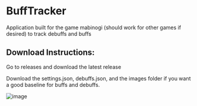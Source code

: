 # BuffTracker
Application built for the game mabinogi (should work for other games if desired) to track debuffs and buffs


## Download Instructions:
Go to releases and download the latest release

Download the settings.json, debuffs.json, and the images folder if you want a good baseline for buffs and debuffs.

![image](https://github.com/user-attachments/assets/8a78d8dc-cfdd-42eb-92a0-662ff76e5ce1)
